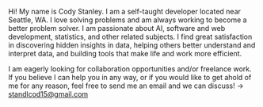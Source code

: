 Hi! My name is Cody Stanley. I am a self-taught developer located near Seattle, WA. I love solving problems and am always working to become a better problem solver. I am passionate about AI, software and web development, statistics, and other related subjects. I find great satisfaction in discovering hidden insights in data, helping others better understand and interpret data, and building tools that make life and work more efficient. 

I am eagerly looking for collaboration opportunities and/or freelance work. If you believe I can help you in any way, or if you would like to get ahold of me for any reason, feel free to send me an email and we can discuss! -> standlcod15@gmail.com
<!---
Kodlak15/Kodlak15 is a ✨ special ✨ repository because its `README.md` (this file) appears on your GitHub profile.
You can click the Preview link to take a look at your changes.
--->
